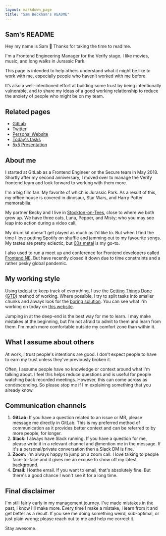 ```yaml
---
layout: markdown_page
title: "Sam Beckham's README"
---
```


## Sam's README

Hey my name is Sam 👋 Thanks for taking the time to read me.

I'm a Frontend Engineering Manager for the Verify stage.
I like movies, music, and long walks in Jurassic Park.

This page is intended to help others understand what it might be like to work with me, especially people who haven’t worked with me before.

It’s also a well-intentioned effort at building some trust by being intentionally vulnerable, and to share my ideas of a good working relationship to reduce the anxiety of people who might be on my team.

## Related pages

- [GitLab](https://gitlab.com/samdbeckham)
- [Twitter](https://twitter.com/samdbeckham)
- [Personal Website](https://sam.beckham.io)
- [Today's tasks](https://samdbeckham.gitlab.io/todays-tasks/)
- [5x5 Presentation](https://drive.google.com/file/d/1c6mgcQDyeEhH7Ym4Ium4p9zZsO1sbH8x/view?t=10m2s)

## About me

I started at GitLab as a Frontend Engineer on the Secure team in May 2018.
Shortly after my second anniversary, I moved over to manage the Verify frontend team and look forward to working with them more.

I'm a big film fan.
My favorite of which is Jurassic Park.
As a result of this, my ~~office~~ house is covered in dinosaur, Star Wars, and Harry Potter memorabilia.

My partner Becky and I live in [Stockton-on-Tees](https://duckduckgo.com/?q=stockton+on+tees&ia=web&iaxm=about), close to where we both grew up.
We have three cats, Luna, Pepper, and Misty; who you may see leap into action during a video call.

My drum kit doesn't get played as much as I'd like to.
But when I find the time I love putting Spotify on shuffle and jamming out to my favourite songs.
My tastes are pretty eclectic, but [00s metal](https://open.spotify.com/playlist/37i9dQZF1DWXNFSTtym834?si=KHdQM06PSCOJ6FOzOal6lQ) is my go-to.

I also used to run a meet up and conference for Frontend developers called [Frontend NE](https://frontendne.co.uk).
But have recently closed it down due to time constraints and a rather pesky global pandemic.

## My working style

Using [todoist](https://todoist.com) to keep track of everything, I use the [Getting Things Done (GTD)](https://gettingthingsdone.com/) method of working.
Where possible, I try to split tasks into smaller chunks and always look for the [boring solution](/handbook/values/#boring-solutions).
You can see what I'm working on today on [this website](https://samdbeckham.gitlab.io/todays-tasks/).

Jumping in at the deep-end is the best way for me to learn.
I may make mistakes at the beginning, but I'm not afraid to admit to them and learn from them.
I'm much more comfortable outside my comfort zone than within it.

## What I assume about others

At work, I trust people's intentions are good.
I don't expect people to have to earn my trust unless they've previously broken it.

Often, I assume people have no knowledge or context around what I'm talking about.
I feel this helps reduce questions and is useful for people watching back recorded meetings.
However, this can come across as condescending.
So please stop me if I'm explaining something that you already know.

## Communication channels

1. **GitLab:** If you have a question related to an issue or MR, please message me directly in GitLab. This is my preferred method of communication as it provides better context and can be referred to by more people, for longer.
2. **Slack:** I always have Slack running. If you have a question for me, please write it in a relevant channel and @mention me in the message. If it's a personal/private conversation then a Slack DM is fine.
3. **Zoom:** I'm always happy to jump on a zoom call. I love talking to people face-to-face and it gives me an excuse to show off my latest background.
4. **Email:** I loathe email. If you want to email, that's absolutely fine. But there's a good chance I won't see it for a long time.

## Final disclaimer

I'm still fairly early in my management journey.
I've made mistakes in the past, I know I'll make more.
Every time I make a mistake, I learn from it and get better as a result.
If you see me doing something weird, sub-optimal, or just plain wrong; please reach out to me and help me correct it.

Stay awesome.
